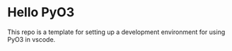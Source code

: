 Hello PyO3
==========

This repo is a template for setting up a development environment for using PyO3 in vscode.



